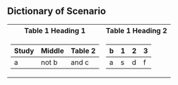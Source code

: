 ## Dictionary of Scenario

<table>
<tr><th>Table 1 Heading 1 </th><th>Table 1 Heading 2</th></tr>
<tr><td>

|Study| Middle | Table 2|
|--|--|--|
|a| not b|and c |

</td><td>

|b|1|2|3|
|--|--|--|--|
|a|s|d|f|

</td></tr> </table>

